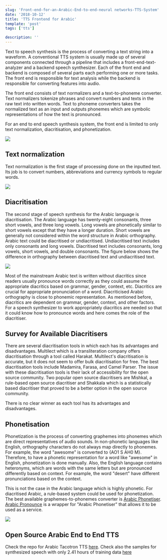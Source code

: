 ```yaml
---
slug: 'Front-end-for-an-Arabic-End-to-end-neural networks-TTS-System'
date: '2018-10-12'
title: 'TTS Frontend for Arabic'
template: 'post'
tags: ['tts']

description: ''
---
```


Text to speech synthesis is the process of converting a text string into a waveform. A conventional TTS system is usually made up of several
components connected through a pipeline that includes a front-end-text-analyzer and a backend speech synthesizer. Each of the front end and
backend is composed of several parts each performing one or more tasks. The front end is responsible for text analysis while the backend is responsible for converting features into audio.

The front end consists of text normalizers and a text-to-phoneme converter.
Text normalizers tokenize phrases and convert numbers and texts in the raw text into written words.
Text to phoneme converters takes the normalized text as an input and outputs phonemes which are symbolic representations of how the text is pronounced.

For an end to end speech synthesis system, the front end is limited to only text normalization, diacritisation, and phonetization.

![](images/front_end.jpg)

## Text normalization

Text normalization is the first stage of processing done on the inputted text. Its job is to convert numbers, abbreviations and currency symbols to regular words.

![](images/normalization.jpg)

## Diacritisation

The second stage of speech synthesis for the Arabic language is diacritisation.
The Arabic language has twenty-eight consonants, three short vowels, and
three long vowels. Long vowels are phonetically similar to short vowels except that they have a longer duration.
Short vowels are generally not considered within the word structure in Arabic orthography.
Arabic text could be diacritised or undiacritised.
Undiacritised text includes only consonants and long vowels.
Diacritised text includes consonants, long vowels, short vowels, and double consonants.
The figure below shows the difference in orthography between diacritised text and undiacritised text.

![](images/diacritisation.jpg)

Most of the mainstream Arabic text is written without diacritics since readers usually pronounce words correctly as they could assume
the appropriate diacritics based on grammar, gender, context, etc.
Diacritics are crucial for appropriate pronunciation of a word.
Diacriticised Arabic orthography is close to phonemic representation.
As mentioned before, diacritics are dependent on grammar, gender, context, and other factors.
For a speech synthesizer to work appropriately diacritics are needed so that it could know how to pronounce words and here comes the role of the diacritiser.

## Survey for Available Diacritisers

There are several diacritisation tools in which each has its advantages and disadvantages.
Multilect which is a transliteration company offers diacritisation through a tool called Harakat.
Multilect's diacritisation is accurate, but it does not seem to offer bulk diacritisation for free.
The best diacritisation tools include Madamira, Farasa, and Camel Parser.
The issue with these diacritisation tools is their lack of accessibility for the open source community. Two popular open source diacritisers are Mishkal, a rule-based open source diacritiser and Shakkala which is a statistically based diacritiser that proved to be a better option in the open source community.

There is no clear winner as each tool has its advantages and disadvantages.

## Phonetisation

Phonetization is the process of converting graphemes into phonemes which are direct representatives
of audio sounds.
In non-phonetic languages like English, orthography characters do not always map directly to phonemes.
For example, the word "awesome" is converted to {AO1 S AH0 M}. Therefore, to have a phonetic representation for a word like "awesome" in English, phonetization is done manually. Also, the English language contains heteronyms, which are words with the same letters but are pronounced differently based on context.
For example, the word "desert" have different pronunciations based on the context.

This is not the case in the Arabic language which is highly phonetic.
For diacritised Arabic, a rule-based system could be used for phonetization. The best available graphemes-to-phonemes converter is [Arabic Phonetiser](https://github.com/nawarhalabi/Arabic-Phonetiser). [Arabic Pronounce](https://github.com/yoosif0/arabic_pronounce) is a wrapper for "Arabic Phonetiser" that allows it to be used as a service.

![](images/phonetisation.jpg)

## Open Source Arabic End to End TTS

Check the repo for Arabic Tacotron TTS [here](https://github.com/yoosif0/arabic-tacotron-tts). Check also the samples for synthesized speech with only 2.41 hours of training data [here](https://github.com/yoosif0/arabic-tacotron-tts)
